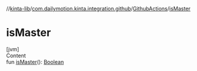 //[kinta-lib](../../../index.md)/[com.dailymotion.kinta.integration.github](../index.md)/[GithubActions](index.md)/[isMaster](is-master.md)



# isMaster  
[jvm]  
Content  
fun [isMaster](is-master.md)(): [Boolean](https://kotlinlang.org/api/latest/jvm/stdlib/kotlin/-boolean/index.html)  



